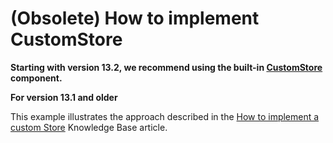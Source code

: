# (Obsolete) How to implement CustomStore

<p><strong> Starting with version 13.2, we recommend using the built-in <a href="https://js.devexpress.com/Documentation/21_1/ApiReference/Data_Layer/CustomStore/">CustomStore</a> component. </strong></p>

<p><strong>For version 13.1 and older</strong></p>

<p>This example illustrates the approach described in the <a href="https://www.devexpress.com/Support/Center/p/KA18722">How to implement a custom Store</a> Knowledge Base article.</p>

<br/>


